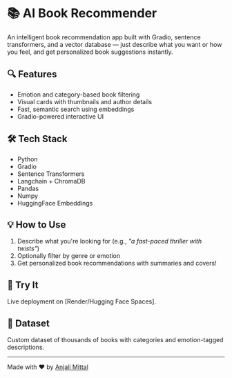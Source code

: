# 📚 AI Book Recommender

An intelligent book recommendation app built with Gradio, sentence transformers, and a vector database — just describe what you want or how you feel, and get personalized book suggestions instantly.

## 🔍 Features

- Emotion and category-based book filtering
- Visual cards with thumbnails and author details
- Fast, semantic search using embeddings
- Gradio-powered interactive UI

## 🛠️ Tech Stack

- Python
- Gradio
- Sentence Transformers
- Langchain + ChromaDB
- Pandas
- Numpy
- HuggingFace Embeddings

## 💡 How to Use

1. Describe what you're looking for (e.g., *"a fast-paced thriller with twists"*)
2. Optionally filter by genre or emotion
3. Get personalized book recommendations with summaries and covers!


## 🚀 Try It
Live deployment on [Render/Hugging Face Spaces].

## 📁 Dataset

Custom dataset of thousands of books with categories and emotion-tagged descriptions.

---

Made with ❤️ by [Anjali Mittal](https://github.com/Anjali-Mittal)
